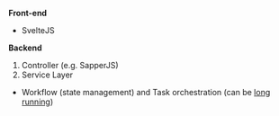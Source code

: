 **Front-end**

- SvelteJS

**Backend**

1. Controller (e.g. SapperJS)
2. Service Layer

- Workflow (state management) and Task orchestration (can be [long running](https://blog.bernd-ruecker.com/what-are-long-running-processes-b3ee769f0a27))
